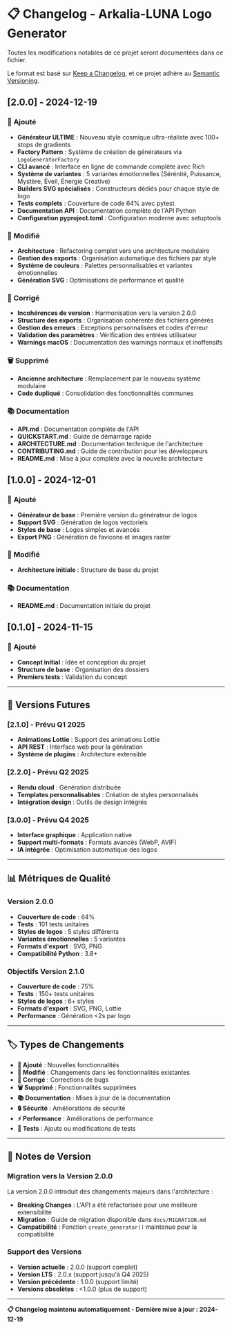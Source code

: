 # 📋 Changelog - Arkalia-LUNA Logo Generator

Toutes les modifications notables de ce projet seront documentées dans ce fichier.

Le format est basé sur [Keep a Changelog](https://keepachangelog.com/fr/1.0.0/),
et ce projet adhère au [Semantic Versioning](https://semver.org/lang/fr/).

## [2.0.0] - 2024-12-19

### 🚀 **Ajouté**
- **Générateur ULTIME** : Nouveau style cosmique ultra-réaliste avec 100+ stops de gradients
- **Factory Pattern** : Système de création de générateurs via `LogoGeneratorFactory`
- **CLI avancé** : Interface en ligne de commande complète avec Rich
- **Système de variantes** : 5 variantes émotionnelles (Sérénité, Puissance, Mystère, Éveil, Énergie Créative)
- **Builders SVG spécialisés** : Constructeurs dédiés pour chaque style de logo
- **Tests complets** : Couverture de code 64% avec pytest
- **Documentation API** : Documentation complète de l'API Python
- **Configuration pyproject.toml** : Configuration moderne avec setuptools

### 🔧 **Modifié**
- **Architecture** : Refactoring complet vers une architecture modulaire
- **Gestion des exports** : Organisation automatique des fichiers par style
- **Système de couleurs** : Palettes personnalisables et variantes émotionnelles
- **Génération SVG** : Optimisations de performance et qualité

### 🐛 **Corrigé**
- **Incohérences de version** : Harmonisation vers la version 2.0.0
- **Structure des exports** : Organisation cohérente des fichiers générés
- **Gestion des erreurs** : Exceptions personnalisées et codes d'erreur
- **Validation des paramètres** : Vérification des entrées utilisateur
- **Warnings macOS** : Documentation des warnings normaux et inoffensifs

### 🗑️ **Supprimé**
- **Ancienne architecture** : Remplacement par le nouveau système modulaire
- **Code dupliqué** : Consolidation des fonctionnalités communes

### 📚 **Documentation**
- **API.md** : Documentation complète de l'API
- **QUICKSTART.md** : Guide de démarrage rapide
- **ARCHITECTURE.md** : Documentation technique de l'architecture
- **CONTRIBUTING.md** : Guide de contribution pour les développeurs
- **README.md** : Mise à jour complète avec la nouvelle architecture

## [1.0.0] - 2024-12-01

### 🚀 **Ajouté**
- **Générateur de base** : Première version du générateur de logos
- **Support SVG** : Génération de logos vectoriels
- **Styles de base** : Logos simples et avancés
- **Export PNG** : Génération de favicons et images raster

### 🔧 **Modifié**
- **Architecture initiale** : Structure de base du projet

### 📚 **Documentation**
- **README.md** : Documentation initiale du projet

## [0.1.0] - 2024-11-15

### 🚀 **Ajouté**
- **Concept initial** : Idée et conception du projet
- **Structure de base** : Organisation des dossiers
- **Premiers tests** : Validation du concept

---

## 🔮 **Versions Futures**

### [2.1.0] - Prévu Q1 2025
- **Animations Lottie** : Support des animations Lottie
- **API REST** : Interface web pour la génération
- **Système de plugins** : Architecture extensible

### [2.2.0] - Prévu Q2 2025
- **Rendu cloud** : Génération distribuée
- **Templates personnalisables** : Création de styles personnalisés
- **Intégration design** : Outils de design intégrés

### [3.0.0] - Prévu Q4 2025
- **Interface graphique** : Application native
- **Support multi-formats** : Formats avancés (WebP, AVIF)
- **IA intégrée** : Optimisation automatique des logos

---

## 📊 **Métriques de Qualité**

### **Version 2.0.0**
- **Couverture de code** : 64%
- **Tests** : 101 tests unitaires
- **Styles de logos** : 5 styles différents
- **Variantes émotionnelles** : 5 variantes
- **Formats d'export** : SVG, PNG
- **Compatibilité Python** : 3.8+

### **Objectifs Version 2.1.0**
- **Couverture de code** : 75%
- **Tests** : 150+ tests unitaires
- **Styles de logos** : 6+ styles
- **Formats d'export** : SVG, PNG, Lottie
- **Performance** : Génération <2s par logo

---

## 🏷️ **Types de Changements**

- **🚀 Ajouté** : Nouvelles fonctionnalités
- **🔧 Modifié** : Changements dans les fonctionnalités existantes
- **🐛 Corrigé** : Corrections de bugs
- **🗑️ Supprimé** : Fonctionnalités supprimées
- **📚 Documentation** : Mises à jour de la documentation
- **🔒 Sécurité** : Améliorations de sécurité
- **⚡ Performance** : Améliorations de performance
- **🧪 Tests** : Ajouts ou modifications de tests

---

## 📝 **Notes de Version**

### **Migration vers la Version 2.0.0**
La version 2.0.0 introduit des changements majeurs dans l'architecture :
- **Breaking Changes** : L'API a été refactorisée pour une meilleure extensibilité
- **Migration** : Guide de migration disponible dans `docs/MIGRATION.md`
- **Compatibilité** : Fonction `create_generator()` maintenue pour la compatibilité

### **Support des Versions**
- **Version actuelle** : 2.0.0 (support complet)
- **Version LTS** : 2.0.x (support jusqu'à Q4 2025)
- **Version précédente** : 1.0.0 (support limité)
- **Versions obsolètes** : <1.0.0 (plus de support)

---

**📋 Changelog maintenu automatiquement - Dernière mise à jour : 2024-12-19**
